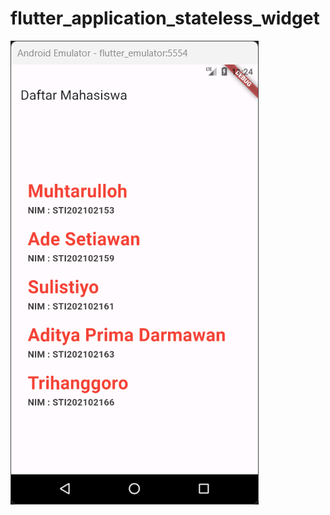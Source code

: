 # flutter_application_stateless_widget
![Foto](https://github.com/Sulistiyo12/Flutter-5-StatelessWidget/blob/main/flutter_statelesswidget.png)

